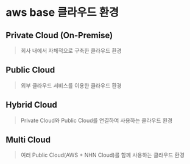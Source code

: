 # aws base 클라우드 환경

## Private Cloud (On-Premise)

> 회사 내에서 자체적으로 구축한 클라우드 환경

## Public Cloud

> 외부 클라우드 서비스를 이용한 클라우드 환경

## Hybrid Cloud

> Private Cloud와 Public Cloud를 연결하여 사용하는 클라우드 환경

## Multi Cloud

> 여러 Public Cloud(AWS + NHN Cloud)를 함께 사용하는 클라우드 환경
